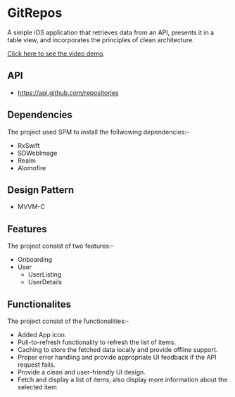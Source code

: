 # GitRepos
A simple iOS application that retrieves data from an API, presents it in a table view, and incorporates the principles of clean architecture.

[Click here to see the video demo](https://drive.google.com/file/d/1kBkpa8J6eNkJWr1LaiYOaBsS-BW_3QgL/view?usp=sharing).

## API
- https://api.github.com/repositories

## Dependencies
The project used SPM to install the follwowing dependencies:-
- RxSwift
- SDWebImage
- Realm
- Alomofire


## Design Pattern
- MVVM-C

## Features
The project consist of two features:-
- Onboarding
- User
    - UserListing
    - UserDetails
    
## Functionalites
The project consist of the functionalities:-
- Added App icon.
- Pull-to-refresh functionality to refresh the list of items.
- Caching to store the fetched data locally and provide offline
support.
- Proper error handling and provide appropriate UI feedback if
the API request fails.
- Provide a clean and user-friendly UI design.
- Fetch and display a list of items, also display more information about the selected item

